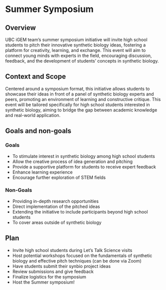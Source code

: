 # Summer Symposium

## Overview
UBC iGEM team’s summer symposium initiative will invite high school students to pitch their innovative synthetic biology ideas, fostering a platform for creativity, learning, and exchange. This event will aim to connect young minds with experts in the field, encouraging discussion, feedback, and the development of students’ concepts in synthetic biology. 

## Context and Scope
Centered around a symposium format, this initiative allows students to showcase their ideas in front of a panel of synthetic biology experts and peers, promoting an environment of learning and constructive critique. This event will be tailored specifically for high school students interested in synthetic biology, aiming to bridge the gap between academic knowledge and real-world application. 

## Goals and non-goals
### Goals
- To stimulate interest in synthetic biology among high school students
- Allow the creative process of idea generation and pitching
- Provide a supportive platform for students to receive expert feedback
- Enhance learning experience
- Encourage further exploration of STEM fields 

### Non-Goals
- Providing in-depth research opportunities
- Direct implementation of the pitched ideas 
- Extending the initiative to include participants beyond high school students
- To cover areas outside of synthetic biology

## Plan
- Invite high school students during Let’s Talk Science visits
- Host potential workshops focused on the fundamentals of synthetic biology and effective pitch techniques (can be done via Zoom)
- Have students submit their synbio project ideas
- Review submissions and give feedback
- Finalize logistics for the symposium
- Host the Summer symposium!
